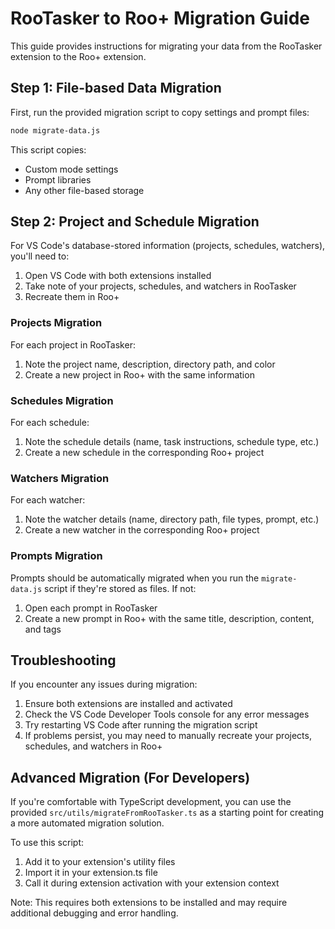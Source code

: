# RooTasker to Roo+ Migration Guide

This guide provides instructions for migrating your data from the RooTasker extension to the Roo+ extension.

## Step 1: File-based Data Migration

First, run the provided migration script to copy settings and prompt files:

```bash
node migrate-data.js
```

This script copies:
- Custom mode settings
- Prompt libraries
- Any other file-based storage

## Step 2: Project and Schedule Migration

For VS Code's database-stored information (projects, schedules, watchers), you'll need to:

1. Open VS Code with both extensions installed
2. Take note of your projects, schedules, and watchers in RooTasker
3. Recreate them in Roo+

### Projects Migration

For each project in RooTasker:
1. Note the project name, description, directory path, and color
2. Create a new project in Roo+ with the same information

### Schedules Migration

For each schedule:
1. Note the schedule details (name, task instructions, schedule type, etc.)
2. Create a new schedule in the corresponding Roo+ project

### Watchers Migration

For each watcher:
1. Note the watcher details (name, directory path, file types, prompt, etc.)
2. Create a new watcher in the corresponding Roo+ project

### Prompts Migration

Prompts should be automatically migrated when you run the `migrate-data.js` script if they're stored as files. If not:

1. Open each prompt in RooTasker
2. Create a new prompt in Roo+ with the same title, description, content, and tags

## Troubleshooting

If you encounter any issues during migration:

1. Ensure both extensions are installed and activated
2. Check the VS Code Developer Tools console for any error messages
3. Try restarting VS Code after running the migration script
4. If problems persist, you may need to manually recreate your projects, schedules, and watchers in Roo+

## Advanced Migration (For Developers)

If you're comfortable with TypeScript development, you can use the provided `src/utils/migrateFromRooTasker.ts` as a starting point for creating a more automated migration solution.

To use this script:
1. Add it to your extension's utility files
2. Import it in your extension.ts file
3. Call it during extension activation with your extension context

Note: This requires both extensions to be installed and may require additional debugging and error handling.
